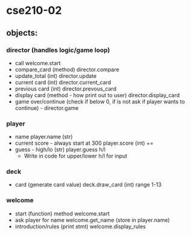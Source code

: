 # cse210-02

## objects:

### director  (handles logic/game loop)
- call welcome.start
- compare_card (method) director.compare
- update_total (int) director.update
- current card (int) director.current_card
- previous card (int) director.prevous_card
- display card (method - how print out to user)  director.display_card
- game over/continue (check if below 0, if is not ask if player wants to continue) - director.game
    
### player
- name  player.name (str)  
- current score - always start at 300  player.score (int) +=
- guess - high/lo (str) player.guess  h/l 
    - Write in code for upper/lower h/l for input
    
### deck
- card  (generate card value)  deck.draw_card  (int) range 1-13

### welcome
- start (function) method welcome.start
- ask player for name welcome.get_name (store in player.name)
- introduction/rules (print stmt) welcome.display_rules
